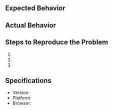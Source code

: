 ## Expected Behavior


## Actual Behavior


## Steps to Reproduce the Problem

  1.
  1.
  1.

## Specifications

  - Version:
  - Platform:
  - Browser: